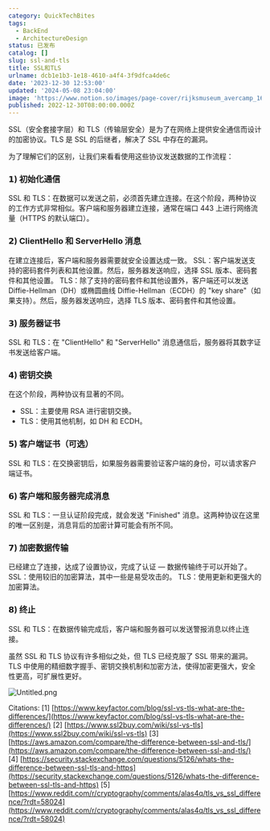 ```yaml
---
category: QuickTechBites
tags:
  - BackEnd
  - ArchitectureDesign
status: 已发布
catalog: []
slug: ssl-and-tls
title: SSL和TLS
urlname: dcb1e1b3-1e18-4610-a4f4-3f9dfca4de6c
date: '2023-12-30 12:53:00'
updated: '2024-05-08 23:04:00'
image: 'https://www.notion.so/images/page-cover/rijksmuseum_avercamp_1620.jpg'
published: 2022-12-30T08:00:00.000Z
---
```


SSL（安全套接字层）和 TLS（传输层安全）是为了在网络上提供安全通信而设计的加密协议。TLS 是 SSL 的后继者，解决了 SSL 中存在的漏洞。


为了理解它们的区别，让我们来看看使用这些协议发送数据的工作流程：


### 𝟭) 初始化通信


SSL 和 TLS：在数据可以发送之前，必须首先建立连接。在这个阶段，两种协议的工作方式非常相似。客户端和服务器建立连接，通常在端口 443 上进行网络流量（HTTPS 的默认端口）。


### 𝟮) ClientHello 和 ServerHello 消息


在建立连接后，客户端和服务器需要就安全设置达成一致。
SSL：客户端发送支持的密码套件列表和其他设置。然后，服务器发送响应，选择 SSL 版本、密码套件和其他设置。
TLS：除了支持的密码套件和其他设置外，客户端还可以发送 Diffie-Hellman（DH）或椭圆曲线 Diffie-Hellman（ECDH）的 "key share"（如果支持）。然后，服务器发送响应，选择 TLS 版本、密码套件和其他设置。


### 𝟯) 服务器证书


SSL 和 TLS：在 "ClientHello" 和 "ServerHello" 消息通信后，服务器将其数字证书发送给客户端。


### 𝟰) 密钥交换


在这个阶段，两种协议有显著的不同。
- SSL：主要使用 RSA 进行密钥交换。
- TLS：使用其他机制，如 DH 和 ECDH。


### 𝟱) 客户端证书（可选）


SSL 和 TLS：在交换密钥后，如果服务器需要验证客户端的身份，可以请求客户端证书。


### 𝟲) 客户端和服务器完成消息


SSL 和 TLS：一旦认证阶段完成，就会发送 "Finished" 消息。这两种协议在这里的唯一区别是，消息背后的加密计算可能会有所不同。


### 𝟳) 加密数据传输


已经建立了连接，达成了设置协议，完成了认证 — 数据传输终于可以开始了。
SSL：使用较旧的加密算法，其中一些是易受攻击的。
TLS：使用更新和更强大的加密算法。


### 𝟴) 终止


SSL 和 TLS：在数据传输完成后，客户端和服务器可以发送警报消息以终止连接。


虽然 SSL 和 TLS 协议有许多相似之处，但 TLS 已经克服了 SSL 带来的漏洞。TLS 中使用的精细数字握手、密钥交换机制和加密方法，使得加密更强大，安全性更高，可扩展性更好。


![Untitled.png](https://prod-files-secure.s3.us-west-2.amazonaws.com/5d24fe63-e567-4804-86f9-9fdc62e13082/8ff987c5-7f31-4b50-83f5-c69ee7578c4a/Untitled.png?X-Amz-Algorithm=AWS4-HMAC-SHA256&X-Amz-Content-Sha256=UNSIGNED-PAYLOAD&X-Amz-Credential=ASIAZI2LB466SC4H2ETH%2F20250224%2Fus-west-2%2Fs3%2Faws4_request&X-Amz-Date=20250224T213344Z&X-Amz-Expires=3600&X-Amz-Security-Token=IQoJb3JpZ2luX2VjEP7%2F%2F%2F%2F%2F%2F%2F%2F%2F%2FwEaCXVzLXdlc3QtMiJHMEUCIQCDs0UJy4pgYsiaZF1P64j4DKPrmEmjhaiV9Ch%2BbwM9sQIgNIKMWSVPUI%2BGZHta9e9jGNjZXMs83JlCOvNDGbp4cewq%2FwMINhAAGgw2Mzc0MjMxODM4MDUiDLqQiCrf0gHA6XJDsSrcA5Al1J%2FaMzfxEvdfhNHzuuF5dgmCPaQW8SgbvI7iNUJKtNH%2B8GuwzpNiasbGjXZjQpp3WWJiqBwAuaBB3IsEyFct%2BfojE59MVECCXxrEjPSntm1lqw9LJj5uCKgA47aV7gW%2FCF8DCtm%2FshmPQOflgcmu%2BJwRLOR7kkyc9jbYkHgAEJktH0Q9atyeTaH%2BuUjf0ixfATuA9Ma%2F7YFVH4pr8DDmdN4E%2F1Fri90yw%2B8tjxWNlAJOxllxUh75y782K7GevG8iy9gSl0lc%2F8RExD8r%2BaWXOOxQrfRoj1uWgD2SW2wuM0jkLd7bcPb0ZprFg%2Bp5yOWt7FX%2BmHcgqmAfa9EEP65qePmcWy2StUvtWQptsUGLfrLGFfn3yFim4n%2B%2FvYCh7uVQb2Hnqrl8atkWIH71AZ4X0IM4%2BpJIWoL0eyOFYvTO57AjJPkRIT5%2F3ZstGpD1u689FrAl7KJkvFEUYp2mtDX7OqbnUWoMQN3g951pAhIkaMcdpRc70e1Xcn0u7j%2Fs57x4DpRYmVEQCaXOviO8tnX%2BKql%2BVdUYwtw8VO6TaFHsn3TQoWGxLUtI6CZgZcDxwjHslWsjfSgmR616PYtKOBCShSE82wkiyn6ANCnyYnICMisyj3Me6GJFElUrMLbG870GOqUBj1hkbSmn41Kl96WbqTl4oWe8mGs8Ig4ve%2Fy3664UyVPTZEv%2BAJtQyDf8k5uvCpzT7XNLEIKjVoLEndblIjwQBpZRXRsFSyZOa%2BaGju7JVJi7hc%2B7Tj3afJATT9gPAh0vB%2BpXGWHgwUxX%2BLOdn4Ku99A45X33s2cTq1H25roSp4gOUOove2jzhZ2VQi4qScWx9myerCsdwn1sxE4lDUCQJ0h76aO3&X-Amz-Signature=480adf6b1c49aee9cdb7ff8c207126760b8e42159b4abb56e3e3943b45686020&X-Amz-SignedHeaders=host&x-id=GetObject)


Citations:
[1] [https://www.keyfactor.com/blog/ssl-vs-tls-what-are-the-differences/](https://www.keyfactor.com/blog/ssl-vs-tls-what-are-the-differences/)
[2] [https://www.ssl2buy.com/wiki/ssl-vs-tls](https://www.ssl2buy.com/wiki/ssl-vs-tls)
[3] [https://aws.amazon.com/compare/the-difference-between-ssl-and-tls/](https://aws.amazon.com/compare/the-difference-between-ssl-and-tls/)
[4] [https://security.stackexchange.com/questions/5126/whats-the-difference-between-ssl-tls-and-https](https://security.stackexchange.com/questions/5126/whats-the-difference-between-ssl-tls-and-https)
[5] [https://www.reddit.com/r/cryptography/comments/alas4q/tls_vs_ssl_difference/?rdt=58024](https://www.reddit.com/r/cryptography/comments/alas4q/tls_vs_ssl_difference/?rdt=58024)

